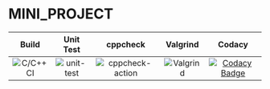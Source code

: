# MINI_PROJECT

|Build|Unit Test|cppcheck|Valgrind|Codacy|
|:--:|:--:|:--:|:--:|:--:|
|![C/C++ CI](https://github.com/99002456/MINI_PROJECT/workflows/C/C++%20CI/badge.svg?branch=master)|![unit-test](https://github.com/99002456/MINI_PROJECT/workflows/unit-test/badge.svg?branch=master)|![cppcheck-action](https://github.com/99002456/MINI_PROJECT/workflows/cppcheck-action/badge.svg?branch=master)|![Valgrind](https://github.com/99002456/MINI_PROJECT/workflows/Valgrind/badge.svg?branch=master)|[![Codacy Badge](https://api.codacy.com/project/badge/Grade/f36b8756d340468281d6d822d1c66177)](https://app.codacy.com/gh/99002456/MINI_PROJECT?utm_source=github.com&utm_medium=referral&utm_content=99002456/MINI_PROJECT&utm_campaign=Badge_Grade)|
